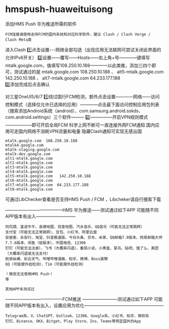# hmspush-huaweituisong  
添加HMS Push 华为推送所需的软件  
  
    FCM连接请使用支持FCM的国内系统和对应科学软件，建议 Clash / Clash Verge / Clash Meta类  


进入Clash 1️⃣点击设置---网络全部勾选（出现应用无法联网可尝试关闭此界面的允许IPv6开关）
          2️⃣设置——覆写——Hosts——右上角+号————键填写mtalk.google.com，值填写108.250.10.188————以此类推，添加三四个即可，测试通过的是    mtalk.google.com  108.250.10.188  、    alt5-mtalk.google.com   142.250.10.188  、    alt7-mtalk.google.com  64.233.177.188  
          3️⃣添加完成后点击确认


对三星OneUI5/6/7 1️⃣绕过国行FCM检测，额外点击设置————网络——访问控制模式（选择仅允许已选择的应用）————点击最下面访问控制应用包列表（搜索添加Android系统（android）、com.samsung.android.sskds、com.android.settings）三个软件———
                 2️⃣—————开启VPN规则模式——————即可开启全局FCM 科学上网不断可一直连接外网FCM通知 国内应用可走国内网络不消耗VPN流量和电量 隐藏Clash通知可实现无感出国

    
    mtalk.google.com  108.250.10.188  
    mtalk4.google.com  
    mtalk-staging.google.com  
    mtalk-dev.google.com  
    alt1-mtalk.google.com  
    alt2-mtalk.google.com  
    alt3-mtalk.google.com  
    alt4-mtalk.google.com  
    alt5-mtalk.google.com   142.250.10.188  
    alt6-mtalk.google.com  
    alt7-mtalk.google.com  64.233.177.188  
    alt8-mtalk.google.com  


可通过LibChecker查看是否支持HMS Push / FCM  ，Libcheker请自行搜索下载

  —————————————HMS 华为推送——测试通过如下APP  可能随不同APP版本有出入—————————   
    
    同花顺、富途牛牛、高德地图、百度地图、汽水音乐、QQ音乐（可能无法正常跳转）
    支付宝（可能无法正常跳转）、豆包、小红书、阿里云盘
    安居客、永安行、淘宝、抖音极速版、今日头条、京东、米家、QQ邮箱7.0版本、网易邮箱大师7.7.6版本、闲鱼（低版本）、中国电信、12306
    钉钉（可能无法注册）、飞书（大概率闪退）、番茄小说、小黑盒、菜鸟、贴吧、饿了么、美团（大概率闪退或无法支付）
    航旅纵横、彩云天气、哔哩哔哩漫画、知乎、微博、Boss直聘
    QQ（可能报外挂检测）、Tim（可能报外挂检测）
    
    ！微信无法使用HMS Push！
    等

    其他APP未测试过


  —————————————FCM推送 ————————测试通过如下APP  可能随不同APP版本有出入，设置应用为优化—————————————————— 

    Telegram系、X、ChatGPT、Outlook、12306、Google系、小红书、知乎、微软系
    钉钉、Binance、OKX、Bitget、Play Store、Ins、Teams等明显国外的App

